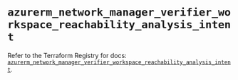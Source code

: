 # `azurerm_network_manager_verifier_workspace_reachability_analysis_intent`

Refer to the Terraform Registry for docs: [`azurerm_network_manager_verifier_workspace_reachability_analysis_intent`](https://registry.terraform.io/providers/hashicorp/azurerm/4.51.0/docs/resources/network_manager_verifier_workspace_reachability_analysis_intent).

